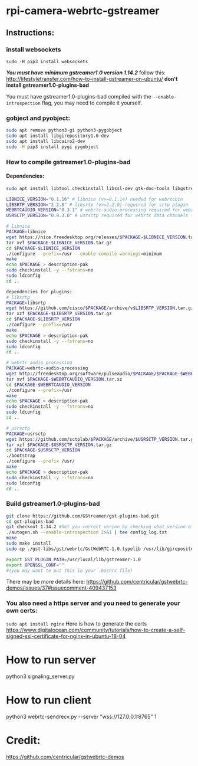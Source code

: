 # rpi-camera-webrtc-gstreamer

## Instructions:
### install websockets
```
sudo -H pip3 install websockets
```
***You must have minimum gstreamer1.0 version 1.14.2***
follow this: http://lifestyletransfer.com/how-to-install-gstreamer-on-ubuntu/
**don't install gstreamer1.0-plugins-bad**

You must have gstreamer1.0-plugins-bad compiled with the `--enable-introspection` flag, you may need to compile it yourself.
### gobject and pyobject:

```sh
sudo apt remove python3-gi python3-pygobject
sudo apt install libgirepository1.0-dev
sudo apt install libcairo2-dev
sudo -H pip3 install pygi pygobject
```

### How to compile gstreamer1.0-plugins-bad
#### Dependencies:
```sh
sudo apt install libtool checkinstall libssl-dev gtk-doc-tools libgstreamer-plugins-base1.0-dev

LIBNICE_VERSION="0.1.16" # libnice (v>=0.1.14) needed for webrtcbin
LIBSRTP_VERSION="2.2.0" # libsrtp (v>=2.2.0) required for srtp plugin
WEBRTCAUDIO_VERSION="0.3.1" # webrtc-audio-processing required for webrtcdsp
USRSCTP_VERSION="0.9.3.0" # usrsctp required for webrtc data channels (sctp)

# libnice 
PACKAGE=libnice
wget https://nice.freedesktop.org/releases/$PACKAGE-$LIBNICE_VERSION.tar.gz
tar xvf $PACKAGE-$LIBNICE_VERSION.tar.gz
cd $PACKAGE-$LIBNICE_VERSION
./configure --prefix=/usr --enable-compile-warnings=minimum
make
echo $PACKAGE > description-pak
sudo checkinstall -y --fstrans=no
sudo ldconfig
cd ..

dependencies for plugins:
# libsrtp
PACKAGE=libsrtp
wget https://github.com/cisco/$PACKAGE/archive/v$LIBSRTP_VERSION.tar.gz -O $PACKAGE-$LIBSRTP_VERSION.tar.gz
tar xzf $PACKAGE-$LIBSRTP_VERSION.tar.gz
cd $PACKAGE-$LIBSRTP_VERSION
./configure --prefix=/usr
make
echo $PACKAGE > description-pak
sudo checkinstall -y --fstrans=no
sudo ldconfig
cd ..

# webrtc audio processing
PACKAGE=webrtc-audio-processing
wget http://freedesktop.org/software/pulseaudio/$PACKAGE/$PACKAGE-$WEBRTCAUDIO_VERSION.tar.xz
tar xvf $PACKAGE-$WEBRTCAUDIO_VERSION.tar.xz
cd $PACKAGE-$WEBRTCAUDIO_VERSION
./configure --prefix=/usr
make
echo $PACKAGE > description-pak
sudo checkinstall -y --fstrans=no
sudo ldconfig
cd ..

# usrsctp
PACKAGE=usrsctp
wget https://github.com/sctplab/$PACKAGE/archive/$USRSCTP_VERSION.tar.gz -O $PACKAGE-$USRSCTP_VERSION.tar.gz
tar xzf $PACKAGE-$USRSCTP_VERSION.tar.gz
cd $PACKAGE-$USRSCTP_VERSION
./bootstrap
./configure --prefix /usr/
make
echo $PACKAGE > description-pak
sudo checkinstall -y --fstrans=no
sudo ldconfig
cd ..
```

### Build gstreamer1.0-plugins-bad
```sh
git clone https://github.com/GStreamer/gst-plugins-bad.git
cd gst-plugins-bad
git checkout 1.14.2 #Set you correct verion by checking what version of gstreamer you currently have.
./autogen.sh --enable-introspection 2>&1 | tee config_log.txt
make
sudo make install
sudo cp ./gst-libs/gst/webrtc/GstWebRTC-1.0.typelib /usr/lib/girepository-1.0/
```

```sh
export GST_PLUGIN_PATH=/usr/local/lib/gstreamer-1.0
export OPENSSL_CONF=""
#(you may want to put this in your .bashrc file)
```
There may be more details here: https://github.com/centricular/gstwebrtc-demos/issues/37#issuecomment-409437153

### You also need a https server and you need to generate your own certs:
```sudo apt install nginx```
Here is how to generate the certs https://www.digitalocean.com/community/tutorials/how-to-create-a-self-signed-ssl-certificate-for-nginx-in-ubuntu-18-04

# How to run server
python3 signaling_server.py

# How to run client
python3 webrtc-sendrecv.py --server "wss://127.0.0.1:8765" 1

# Credit:
https://github.com/centricular/gstwebrtc-demos
